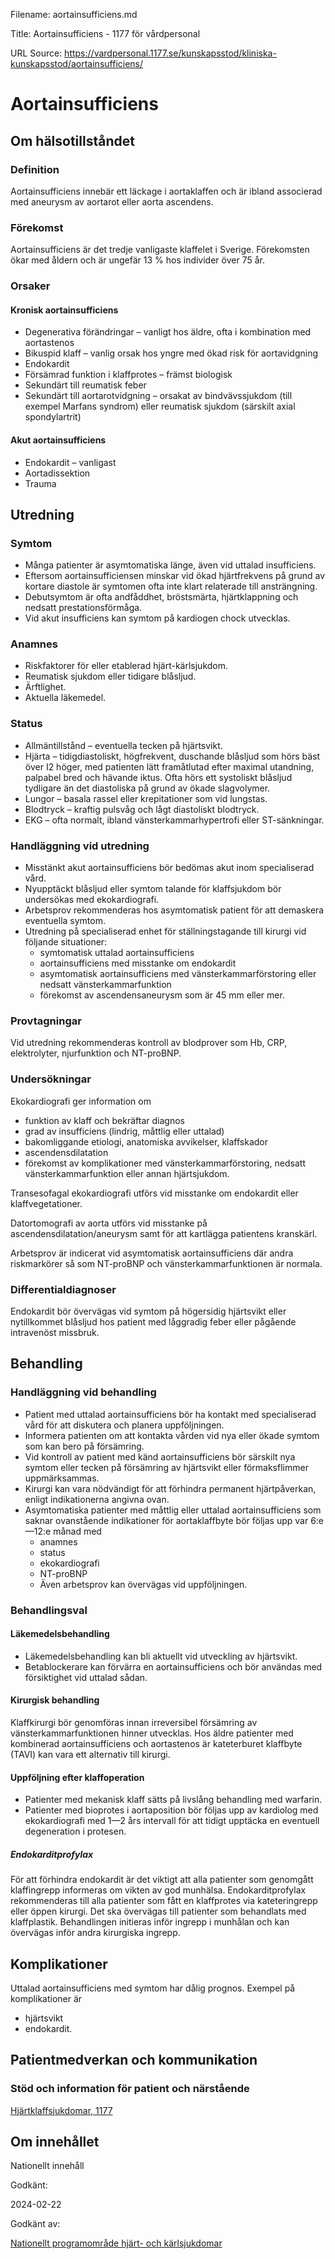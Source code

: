 Filename: aortainsufficiens.md

Title: Aortainsufficiens - 1177 för vårdpersonal

URL Source: https://vardpersonal.1177.se/kunskapsstod/kliniska-kunskapsstod/aortainsufficiens/

Aortainsufficiens
=================

Om hälsotillståndet
-------------------

### Definition

Aortainsufficiens innebär ett läckage i aortaklaffen och är ibland associerad med aneurysm av aortarot eller aorta ascendens.

### Förekomst

Aortainsufficiens är det tredje vanligaste klaffelet i Sverige. Förekomsten ökar med åldern och är ungefär 13 % hos individer över 75 år.

### Orsaker

#### Kronisk aortainsufficiens

*   Degenerativa förändringar – vanligt hos äldre, ofta i kombination med aortastenos
*   Bikuspid klaff – vanlig orsak hos yngre med ökad risk för aortavidgning
*   Endokardit
*   Försämrad funktion i klaffprotes – främst biologisk
*   Sekundärt till reumatisk feber
*   Sekundärt till aortarotvidgning – orsakat av bindvävssjukdom (till exempel Marfans syndrom) eller reumatisk sjukdom (särskilt axial spondylartrit)

#### Akut aortainsufficiens

*   Endokardit – vanligast
*   Aortadissektion
*   Trauma

Utredning
---------

### Symtom

*   Många patienter är asymtomatiska länge, även vid uttalad insufficiens.
*   Eftersom aortainsufficiensen minskar vid ökad hjärtfrekvens på grund av kortare diastole är symtomen ofta inte klart relaterade till ansträngning.
*   Debutsymtom är ofta andfåddhet, bröstsmärta, hjärtklappning och nedsatt prestationsförmåga.
*   Vid akut insufficiens kan symtom på kardiogen chock utvecklas.

### Anamnes

*   Riskfaktorer för eller etablerad hjärt-kärlsjukdom.
*   Reumatisk sjukdom eller tidigare blåsljud.
*   Ärftlighet.
*   Aktuella läkemedel.

### Status

*   Allmäntillstånd – eventuella tecken på hjärtsvikt.
*   Hjärta – tidigdiastoliskt, högfrekvent, duschande blåsljud som hörs bäst över I2 höger, med patienten lätt framåtlutad efter maximal utandning, palpabel bred och hävande iktus. Ofta hörs ett systoliskt blåsljud tydligare än det diastoliska på grund av ökade slagvolymer. 
*   Lungor – basala rassel eller krepitationer som vid lungstas.
*   Blodtryck – kraftig pulsvåg och lågt diastoliskt blodtryck.
*   EKG – ofta normalt, ibland vänsterkammarhypertrofi eller ST-sänkningar.

### Handläggning vid utredning

*   Misstänkt akut aortainsufficiens bör bedömas akut inom specialiserad vård.
*   Nyupptäckt blåsljud eller symtom talande för klaffsjukdom bör undersökas med ekokardiografi.
*   Arbetsprov rekommenderas hos asymtomatisk patient för att demaskera eventuella symtom.
*   Utredning på specialiserad enhet för ställningstagande till kirurgi vid följande situationer: 
    *   symtomatisk uttalad aortainsufficiens 
    *   aortainsufficiens med misstanke om endokardit
    *   asymtomatisk aortainsufficiens med vänsterkammarförstoring eller nedsatt vänsterkammarfunktion
    *   förekomst av ascendensaneurysm som är 45 mm eller mer. 

### Provtagningar

Vid utredning rekommenderas kontroll av blodprover som Hb, CRP, elektrolyter, njurfunktion och NT-proBNP.

### Undersökningar

Ekokardiografi ger information om

*   funktion av klaff och bekräftar diagnos 
*   grad av insufficiens (lindrig, måttlig eller uttalad) 
*   bakomliggande etiologi, anatomiska avvikelser, klaffskador 
*   ascendensdilatation 
*   förekomst av komplikationer med vänsterkammarförstoring, nedsatt vänsterkammarfunktion eller annan hjärtsjukdom.  

Transesofagal ekokardiografi utförs vid misstanke om endokardit eller klaffvegetationer.

Datortomografi av aorta utförs vid misstanke på ascendensdilatation/aneurysm samt för att kartlägga patientens kranskärl.

Arbetsprov är indicerat vid asymtomatisk aortainsufficiens där andra riskmarkörer så som NT-proBNP och vänsterkammarfunktionen är normala.

### Differentialdiagnoser

Endokardit bör övervägas vid symtom på högersidig hjärtsvikt eller nytillkommet blåsljud hos patient med låggradig feber eller pågående intravenöst missbruk.

Behandling
----------

### Handläggning vid behandling

*   Patient med uttalad aortainsufficiens bör ha kontakt med specialiserad vård för att diskutera och planera uppföljningen.
*   Informera patienten om att kontakta vården vid nya eller ökade symtom som kan bero på försämring.
*   Vid kontroll av patient med känd aortainsufficiens bör särskilt nya symtom eller tecken på försämring av hjärtsvikt eller förmaksflimmer uppmärksammas.
*   Kirurgi kan vara nödvändigt för att förhindra permanent hjärtpåverkan, enligt indikationerna angivna ovan.
*   Asymtomatiska patienter med måttlig eller uttalad aortainsufficiens som saknar ovanstående indikationer för aortaklaffbyte bör följas upp var 6:e—12:e månad med
    *   anamnes
    *   status
    *   ekokardiografi
    *   NT-proBNP
    *   Även arbetsprov kan övervägas vid uppföljningen.

### Behandlingsval

#### Läkemedelsbehandling

*   Läkemedelsbehandling kan bli aktuellt vid utveckling av hjärtsvikt.
*   Betablockerare kan förvärra en aortainsufficiens och bör användas med försiktighet vid uttalad sådan.

#### Kirurgisk behandling

Klaffkirurgi bör genomföras innan irreversibel försämring av vänsterkammarfunktionen hinner utvecklas. Hos äldre patienter med kombinerad aortainsufficiens och aortastenos är kateterburet klaffbyte (TAVI) kan vara ett alternativ till kirurgi.

#### Uppföljning efter klaffoperation

*   Patienter med mekanisk klaff sätts på livslång behandling med warfarin.
*   Patienter med bioprotes i aortaposition bör följas upp av kardiolog med ekokardiografi med 1—2 års intervall för att tidigt upptäcka en eventuell degeneration i protesen. 

##### Endokarditprofylax

För att förhindra endokardit är det viktigt att alla patienter som genomgått klaffingrepp informeras om vikten av god munhälsa. Endokarditprofylax rekommenderas till alla patienter som fått en klaffprotes via kateteringrepp eller öppen kirurgi. Det ska övervägas till patienter som behandlats med klaffplastik. Behandlingen initieras inför ingrepp i munhålan och kan övervägas inför andra kirurgiska ingrepp.

Komplikationer
--------------

Uttalad aortainsufficiens med symtom har dålig prognos. Exempel på komplikationer är

*   hjärtsvikt
*   endokardit.

Patientmedverkan och kommunikation
----------------------------------

### Stöd och information för patient och närstående

[Hjärtklaffsjukdomar, 1177](https://www.1177.se/sjukdomar--besvar/hjarta-och-blodkarl/hjartbesvar-och-hjartfel/hjartklaffsjukdomar/)

Om innehållet
-------------

Nationellt innehåll

Godkänt:

2024-02-22

Godkänt av:

[Nationellt programområde hjärt- och kärlsjukdomar](https://kunskapsstyrningvard.se/kunskapsstyrningvard/programomradenochsamverkansgrupper/nationellaprogramomraden/npohjartochkarlsjukdomar.56430.html)
